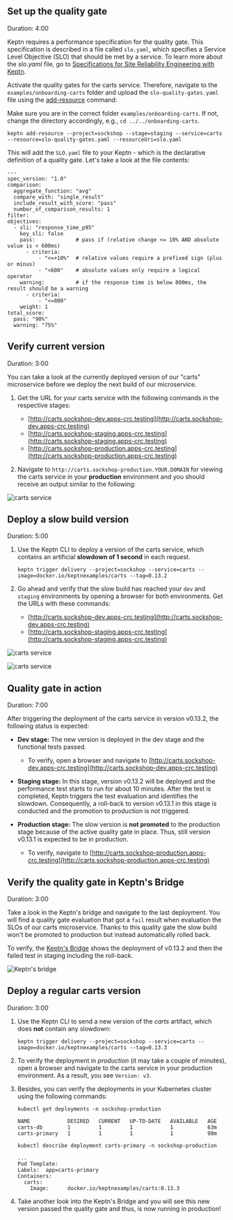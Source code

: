 
## Set up the quality gate
Duration: 4:00

Keptn requires a performance specification for the quality gate. This specification is described in a file called `slo.yaml`, which specifies a Service Level Objective (SLO) that should be met by a service. To learn more about the *slo.yaml* file, go to [Specifications for Site Reliability Engineering with Keptn](https://github.com/keptn/spec/blob/master/service_level_objective.md).

Activate the quality gates for the carts service. Therefore, navigate to the `examples/onboarding-carts` folder and upload the `slo-quality-gates.yaml` file using the [add-resource](https://keptn.sh/docs/0.10.x/reference/cli/commands/keptn_add-resource/) command:

Make sure you are in the correct folder `examples/onboarding-carts`. If not, change the directory accordingly, e.g., `cd ../../onboarding-carts`.

<!-- command -->

```
keptn add-resource --project=sockshop --stage=staging --service=carts --resource=slo-quality-gates.yaml --resourceUri=slo.yaml
```

This will add the `SLO.yaml` file to your Keptn - which is the declarative definition of a quality gate. Let's take a look at the file contents:

```
---
spec_version: "1.0"
comparison:
  aggregate_function: "avg"
  compare_with: "single_result"
  include_result_with_score: "pass"
  number_of_comparison_results: 1
filter:
objectives:
  - sli: "response_time_p95"
    key_sli: false
    pass:             # pass if (relative change <= 10% AND absolute value is < 600ms)
      - criteria:
          - "<=+10%"  # relative values require a prefixed sign (plus or minus)
          - "<600"    # absolute values only require a logical operator
    warning:          # if the response time is below 800ms, the result should be a warning
      - criteria:
          - "<=800"
    weight: 1
total_score:
  pass: "90%"
  warning: "75%"
```

## Verify current version
Duration: 3:00

You can take a look at the currently deployed version of our "carts" microservice before we deploy the next build of our microservice.

1. Get the URL for your carts service with the following commands in the respective stages:

    - [http://carts.sockshop-dev.apps-crc.testing](http://carts.sockshop-dev.apps-crc.testing)
    - [http://carts.sockshop-staging.apps-crc.testing](http://carts.sockshop-staging.apps-crc.testing)
    - [http://carts.sockshop-production.apps-crc.testing](http://carts.sockshop-production.apps-crc.testing)


2. Navigate to `http://carts.sockshop-production.YOUR.DOMAIN` for viewing the carts service in your **production** environment and you should receive an output similar to the following:

![carts service](./assets/carts-production-1.png)


## Deploy a slow build version
Duration: 5:00


1. Use the Keptn CLI to deploy a version of the carts service, which contains an artificial **slowdown of 1 second** in each request.

    <!-- command -->
    ```
    keptn trigger delivery --project=sockshop --service=carts --image=docker.io/keptnexamples/carts --tag=0.13.2
    ```
    
    <!-- bash 
    verify_test_step $? "trigger delivery for carts failed" 
    wait_for_deployment_with_image_in_namespace "carts" "sockshop-staging" "docker.io/keptnexamples/carts:0.13.2"
    verify_test_step $? "Deployment carts not available, exiting..."
    echo "Waiting for a little bit!"
    wait_for_event_with_field_output "sh.keptn.event.release.finished" ".data.result" "fail" "sockshop"
    sleep 60
    -->

1. Go ahead and verify that the slow build has reached your `dev` and `staging` environments by opening a browser for both environments. Get the URLs with these commands:

    - [http://carts.sockshop-dev.apps-crc.testing](http://carts.sockshop-dev.apps-crc.testing)
    - [http://carts.sockshop-staging.apps-crc.testing](http://carts.sockshop-staging.apps-crc.testing)


![carts service](./assets/carts-dev-2.png)

![carts service](./assets/carts-staging-2.png)


## Quality gate in action
Duration: 7:00 

After triggering the deployment of the carts service in version v0.13.2, the following status is expected:

* **Dev stage:** The new version is deployed in the dev stage and the functional tests passed.
  * To verify, open a browser and navigate to [http://carts.sockshop-dev.apps-crc.testing](http://carts.sockshop-dev.apps-crc.testing)

* **Staging stage:** In this stage, version v0.13.2 will be deployed and the performance test starts to run for about 10 minutes. After the test is completed, Keptn triggers the test evaluation and identifies the slowdown. Consequently, a roll-back to version v0.13.1 in this stage is conducted and the promotion to production is not triggered.


* **Production stage:** The slow version is **not promoted** to the production stage because of the active quality gate in place. Thus, still version v0.13.1 is expected to be in production.
  * To verify, navigate to [http://carts.sockshop-production.apps-crc.testing](http://carts.sockshop-production.apps-crc.testing)


## Verify the quality gate in Keptn's Bridge
Duration: 3:00

Take a look in the Keptn's bridge and navigate to the last deployment. You will find a quality gate evaluation that got a `fail` result when evaluation the SLOs of our carts microservice. Thanks to this quality gate the slow build won't be promoted to production but instead automatically rolled back.

To verify, the [Keptn's Bridge](https://keptn.sh/docs/0.10.x/reference/bridge/) shows the deployment of v0.13.2 and then the failed test in staging including the roll-back.

![Keptn's bridge](./assets/bridge-quality-gate.png)



## Deploy a regular carts version
Duration: 3:00

1. Use the Keptn CLI to send a new version of the *carts* artifact, which does **not** contain any slowdown:

    <!-- command -->
    ```
    keptn trigger delivery --project=sockshop --service=carts --image=docker.io/keptnexamples/carts --tag=0.13.3
    ```
    
    <!-- bash 
    verify_test_step $? "trigger delivery for carts failed" 
    wait_for_deployment_with_image_in_namespace "carts" "sockshop-production" "docker.io/keptnexamples/carts:0.13.3"
    verify_test_step $? "Deployment carts not available, exiting..."
    -->

1. To verify the deployment in *production* (it may take a couple of minutes), open a browser and navigate to the carts service in your production environment. As a result, you see `Version: v3`.


1. Besides, you can verify the deployments in your Kubernetes cluster using the following commands:

    <!-- command -->
    ```
    kubectl get deployments -n sockshop-production
    ``` 
    
    ```
    NAME            DESIRED   CURRENT   UP-TO-DATE   AVAILABLE   AGE
    carts-db        1         1         1            1           63m
    carts-primary   1         1         1            1           98m
    ```
    
    <!-- command -->
    
    ```
    kubectl describe deployment carts-primary -n sockshop-production
    ``` 
    
    ```
    ...
    Pod Template:
    Labels:  app=carts-primary
    Containers:
      carts:
        Image:      docker.io/keptnexamples/carts:0.13.3
    ```

1. Take another look into the Keptn's Bridge and you will see this new version passed the quality gate and thus, is now running in production!
